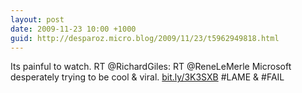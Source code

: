 ```yaml
---
layout: post
date: 2009-11-23 10:00 +1000
guid: http://desparoz.micro.blog/2009/11/23/t5962949818.html
---
```

Its painful to watch. RT @RichardGiles: RT @ReneLeMerle Microsoft desperately trying to be cool &amp; viral. [bit.ly/3K3SXB](http://bit.ly/3K3SXB) #LAME &amp; #FAIL
